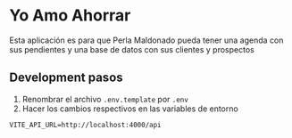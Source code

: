 # Yo Amo Ahorrar

Esta aplicación es para que Perla Maldonado pueda tener una agenda con sus pendientes y una base de datos con sus clientes y prospectos


## Development pasos

1. Renombrar el archivo `.env.template` por `.env`
2. Hacer los cambios respectivos en las variables de entorno

```
VITE_API_URL=http://localhost:4000/api
```